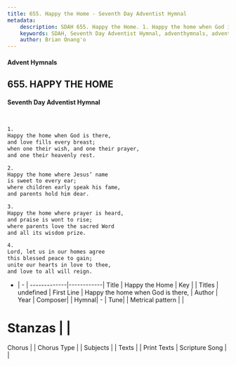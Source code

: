 ```yaml
---
title: 655. Happy the Home - Seventh Day Adventist Hymnal
metadata:
    description: SDAH 655. Happy the Home. 1. Happy the home when God is there, and love fills every breast; when one their wish, and one their prayer, and one their heavenly rest.
    keywords: SDAH, Seventh Day Adventist Hymnal, adventhymnals, advent hymnals, Happy the Home, Happy the home when God is there, 
    author: Brian Onang'o
---
```


#### Advent Hymnals
## 655. HAPPY THE HOME
#### Seventh Day Adventist Hymnal

```txt


1.
Happy the home when God is there,
and love fills every breast;
when one their wish, and one their prayer,
and one their heavenly rest.

2.
Happy the home where Jesus’ name
is sweet to every ear;
where children early speak his fame,
and parents hold him dear.

3.
Happy the home where prayer is heard,
and praise is wont to rise;
where parents love the sacred Word
and all its wisdom prize.

4.
Lord, let us in our homes agree
this blessed peace to gain;
unite our hearts in love to thee,
and love to all will reign.


```

- |   -  |
-------------|------------|
Title | Happy the Home |
Key |  |
Titles | undefined |
First Line | Happy the home when God is there, |
Author | 
Year | 
Composer|  |
Hymnal|  - |
Tune|  |
Metrical pattern | |
# Stanzas |  |
Chorus |  |
Chorus Type |  |
Subjects |  |
Texts |  |
Print Texts | 
Scripture Song |  |
  
